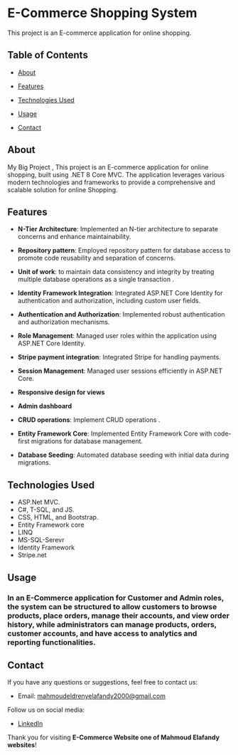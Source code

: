
# E-Commerce Shopping System 

This project is an E-commerce application for online shopping.

## Table of Contents 

- [About](#about) 

- [Features](#features) 

- [Technologies Used](#technologies-used) 

- [Usage](#usage) 

- [Contact](#contact) 

## About 

My Big Project , This project is an E-commerce application for online shopping, built using .NET 8 Core MVC. The application leverages various modern technologies and frameworks to provide a comprehensive and scalable solution for online Shopping.

## Features 


- **N-Tier Architecture**: Implemented an N-tier architecture to separate concerns and enhance maintainability.

- **Repository pattern**:  Employed repository pattern for database access to promote code reusability and separation of concerns.
 
- **Unit of work**: to maintain data consistency and integrity by treating multiple database operations as a single transaction . 

- **Identity Framework Integration**: Integrated ASP.NET Core Identity for authentication and authorization, including custom user fields.

- **Authentication and Authorization**: Implemented robust authentication and authorization mechanisms.

- **Role Management**: Managed user roles within the application using ASP.NET Core Identity.

- **Stripe payment integration**:  Integrated Stripe for handling payments.

- **Session Management**: Managed user sessions efficiently in ASP.NET Core.

- **Responsive design for views** 

- **Admin dashboard**

- **CRUD operations**: Implement CRUD operations .

- **Entity Framework Core**: Implemented Entity Framework Core with code-first migrations for database management.
    
- **Database Seeding**: Automated database seeding with initial data during migrations.


## Technologies Used 

- ASP.Net MVC.
- C#, T-SQL, and JS.
- CSS, HTML, and Bootstrap. 
- Entity Framework core
- LINQ 
- MS-SQL-Serevr 
- Identity Framework 
- Stripe.net 



## Usage 

### In an E-Commerce application for Customer and Admin roles, the system can be structured to allow customers to browse products, place orders, manage their accounts, and view order history, while administrators can manage products, orders, customer accounts, and have access to analytics and reporting functionalities.  

 


## Contact 

If you have any questions or suggestions, feel free to contact us: 

- Email: [mahmoudeldrenyelafandy2000@gmail.com](mailto:mahmoudeldrenyelafandy2000@gmail.com) 

Follow us on social media: 

- [LinkedIn](https://www.linkedin.com/in/mahmoud-abd-el-halim-sw) 

 

Thank you for visiting **E-Commerce Website one of Mahmoud Elafandy websites**! 

 

 

 

 

 

 

 

 

 

 

 

 

 

 

 

 

 

 

 

 

 
